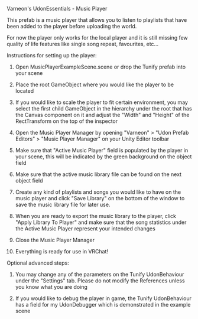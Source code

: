 Varneon's UdonEssentials - Music Player

This prefab is a music player that allows you to listen to playlists that have been added to the player before uploading the world.

For now the player only works for the local player and it is still missing few quality of life features like single song repeat, favourites, etc...


Instructions for setting up the player:

1) Open MusicPlayerExampleScene.scene or drop the Tunify prefab into your scene

2) Place the root GameObject where you would like the player to be located

3) If you would like to scale the player to fit certain environment, you may select the first child GameObject in the hierarchy under the root that has the Canvas component on it and adjust the "Width" and "Height" of the RectTransform on the top of the inspector

4) Open the Music Player Manager by opening "Varneon" > "Udon Prefab Editors" > "Music Player Manager" on your Unity Editor toolbar

5) Make sure that "Active Music Player" field is populated by the player in your scene, this will be indicated by the green background on the object field

6) Make sure that the active music library file can be found on the next object field

7) Create any kind of playlists and songs you would like to have on the music player and click "Save Library" on the bottom of the window to save the music library file for later use.

8) When you are ready to export the music library to the player, click "Apply Library To Player" and make sure that the song statistics under the Active Music Player represent your intended changes

9) Close the Music Player Manager

10) Everything is ready for use in VRChat!


Optional advanced steps:

1) You may change any of the parameters on the Tunify UdonBehaviour under the "Settings" tab. Please do not modify the References unless you know what you are doing

2) If you would like to debug the player in game, the Tunify UdonBehaviour has a field for my UdonDebugger which is demonstrated in the example scene